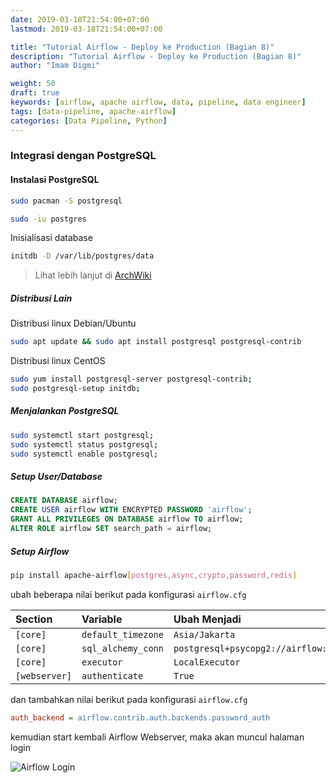 ```yaml
---
date: 2019-03-18T21:54:00+07:00
lastmod: 2019-03-18T21:54:00+07:00

title: "Tutorial Airflow - Deploy ke Production (Bagian 8)"
description: "Tutorial Airflow - Deploy ke Production (Bagian 8)"
author: "Imam Digmi"

weight: 50
draft: true
keywords: [airflow, apache airflow, data, pipeline, data engineer]
tags: [data-pipeline, apache-airflow]
categories: [Data Pipeline, Python]
---
```


<!--more-->

### Integrasi dengan PostgreSQL

#### Instalasi PostgreSQL
```sh
sudo pacman -S postgresql
```

```sh
sudo -iu postgres
```

Inisialisasi database
```sh
initdb -D /var/lib/postgres/data
```

> Lihat lebih lanjut di [ArchWiki](https://wiki.archlinux.org/index.php/PostgreSQL)

##### Distribusi Lain
Distribusi linux Debian/Ubuntu
```sh
sudo apt update && sudo apt install postgresql postgresql-contrib
```

Distribusi linux CentOS
```sh
sudo yum install postgresql-server postgresql-contrib;
sudo postgresql-setup initdb;
```

##### Menjalankan PostgreSQL

```sh
sudo systemctl start postgresql;
sudo systemctl status postgresql;
sudo systemctl enable postgresql;
```

##### Setup User/Database

```sql
CREATE DATABASE airflow;
CREATE USER airflow WITH ENCRYPTED PASSWORD 'airflow';
GRANT ALL PRIVILEGES ON DATABASE airflow TO airflow;
ALTER ROLE airflow SET search_path = airflow;
```

##### Setup Airflow
```sh
pip install apache-airflow[postgres,async,crypto,password,redis]
```

ubah beberapa nilai berikut pada konfigurasi `airflow.cfg`

| Section       | Variable            | Ubah Menjadi                                                   |
|:--------------|:--------------------|:---------------------------------------------------------------|
| `[core]`      | `default_timezone`  | `Asia/Jakarta`                                                 |
| `[core]`      | `sql_alchemy_conn`  | `postgresql+psycopg2://airflow:airflow@localhost:5432/airflow` |
| `[core]`      | `executor`          | `LocalExecutor`                                                |
| `[webserver]` | `authenticate`      | `True`                                                         |

dan tambahkan nilai berikut pada konfigurasi `airflow.cfg`
```cfg
auth_backend = airflow.contrib.auth.backends.password_auth
```

kemudian start kembali Airflow Webserver, maka akan muncul halaman login

![Airflow Login](/images/9.png)
